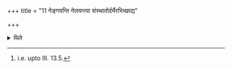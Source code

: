 +++
title = "11 नेङ्गयन्ति नेलयन्त्या संस्थातोर्दर्भैरभिच्छाद्य"

+++

<details><summary>थिते</summary>

11. Having covered (the water in the goblet) by means of sacred grass they do not shake it nor move it upto the complete establishment (completion) (of the rite)[^1].  

[^1]: i.e. upto III. 13.5.
</details>
